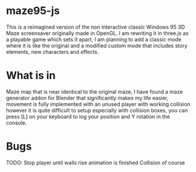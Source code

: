 # maze95-js
This is a reimagined version of the non interactive classic Windows 95 3D Maze screensaver originally made in OpenGL. I am rewriting it in three.js as a playable game which sets it apart, I am planning to add a classic mode where it is like the original and a modified custom mode that includes story elements, new characters and effects.

# What is in
Maze map that is near identical to the original maze, I have found a maze generator addon for Blender that significantly makes my life easier, movement is fully implemented with an unused player with working collision however it is quite difficult to setup especially with collision boxes, you can press [L] on your keyboard to log your position and Y rotation in the console.

# Bugs
TODO: Stop player until walls rise animation is finished
Collision of course
